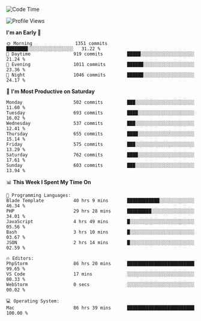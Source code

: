 <!--START_SECTION:waka-->
![Code Time](http://img.shields.io/badge/Code%20Time-3%2C194%20hrs%202%20mins-blue)

![Profile Views](http://img.shields.io/badge/Profile%20Views-0-blue)

**I'm an Early 🐤** 

```text
🌞 Morning                1351 commits        ████████░░░░░░░░░░░░░░░░░   31.22 % 
🌆 Daytime                919 commits         █████░░░░░░░░░░░░░░░░░░░░   21.24 % 
🌃 Evening                1011 commits        ██████░░░░░░░░░░░░░░░░░░░   23.36 % 
🌙 Night                  1046 commits        ██████░░░░░░░░░░░░░░░░░░░   24.17 % 
```
📅 **I'm Most Productive on Saturday** 

```text
Monday                   502 commits         ███░░░░░░░░░░░░░░░░░░░░░░   11.60 % 
Tuesday                  693 commits         ████░░░░░░░░░░░░░░░░░░░░░   16.02 % 
Wednesday                537 commits         ███░░░░░░░░░░░░░░░░░░░░░░   12.41 % 
Thursday                 655 commits         ████░░░░░░░░░░░░░░░░░░░░░   15.14 % 
Friday                   575 commits         ███░░░░░░░░░░░░░░░░░░░░░░   13.29 % 
Saturday                 762 commits         ████░░░░░░░░░░░░░░░░░░░░░   17.61 % 
Sunday                   603 commits         ███░░░░░░░░░░░░░░░░░░░░░░   13.94 % 
```


📊 **This Week I Spent My Time On** 

```text
💬 Programming Languages: 
Blade Template           40 hrs 9 mins       ████████████░░░░░░░░░░░░░   46.34 % 
PHP                      29 hrs 28 mins      █████████░░░░░░░░░░░░░░░░   34.01 % 
JavaScript               4 hrs 49 mins       █░░░░░░░░░░░░░░░░░░░░░░░░   05.56 % 
Bash                     3 hrs 10 mins       █░░░░░░░░░░░░░░░░░░░░░░░░   03.67 % 
JSON                     2 hrs 14 mins       █░░░░░░░░░░░░░░░░░░░░░░░░   02.59 % 

🔥 Editors: 
PhpStorm                 86 hrs 20 mins      █████████████████████████   99.65 % 
VS Code                  17 mins             ░░░░░░░░░░░░░░░░░░░░░░░░░   00.33 % 
WebStorm                 0 secs              ░░░░░░░░░░░░░░░░░░░░░░░░░   00.02 % 

💻 Operating System: 
Mac                      86 hrs 39 mins      █████████████████████████   100.00 % 
```


<!--END_SECTION:waka-->
